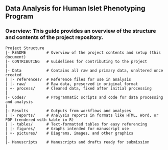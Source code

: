 ## Data Analysis for Human Islet Phenotyping Program

### Overview: This guide provides an overview of the structure and contents of the project repository.

	Project Structure
	|- README         # Overview of the project contents and setup (this document)
	|- CONTRIBUTING   # Guidelines for contributing to the project
	|
	|- Data           # Contains all raw and primary data, unaltered once created
	| |- references/  # Reference files for use in analysis
	| |- raw/         # Raw data, preserved in original format
	| +- process/     # Cleaned data, fixed after initial processing
 	|
	|- Codes/         # Programmatic scripts and code for data processing and analysis
	|
	|- Results        # Outputs from workflows and analyses
	| |- reports/     # Analysis reports in formats like HTML, Word, or PDF (rendered with kable in R)
	| |- tables/      # Text-formatted tables for easy referencing
	| |- figures/     # Graphs intended for manuscript use
	| +- pictures/    # Diagrams, images, and other graphics
	|
	|- Manuscripts    # Manuscripts and drafts ready for submission
